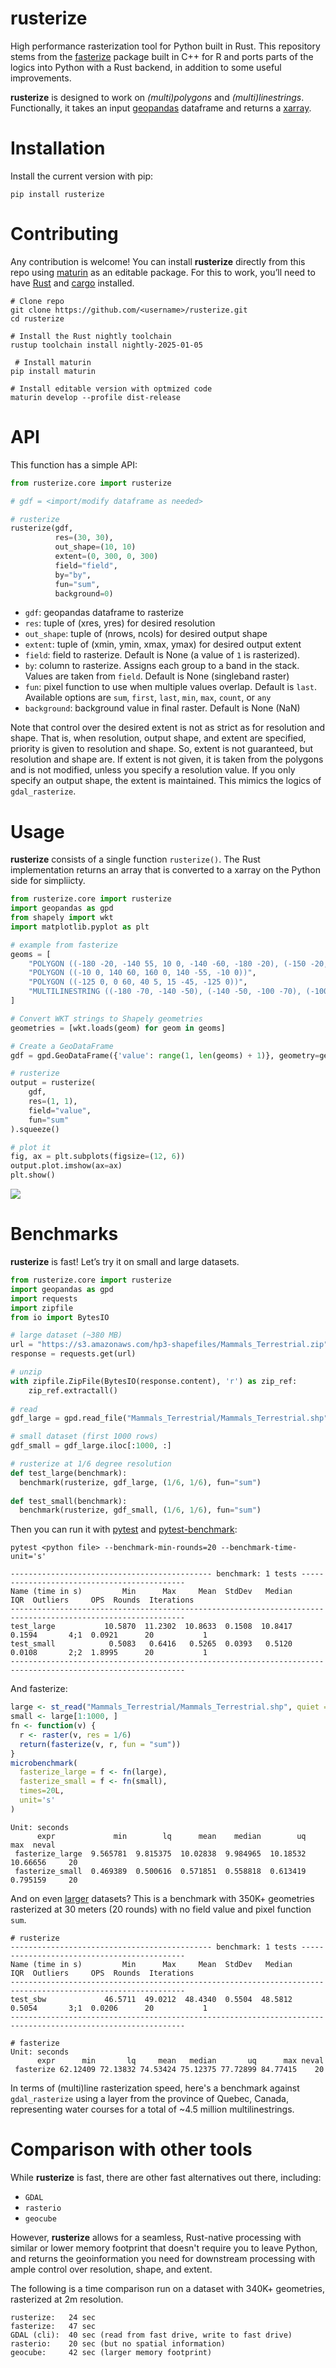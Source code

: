 # rusterize

High performance rasterization tool for Python built in Rust. This
repository stems from the [fasterize](https://github.com/ecohealthalliance/fasterize.git) package built in C++
for R and ports parts of the logics into Python with a Rust backend, in addition to some useful improvements.

**rusterize** is designed to work on *(multi)polygons* and *(multi)linestrings*. Functionally, it takes an input [geopandas](https://geopandas.org/en/stable/) dataframe and returns a [xarray](https://docs.xarray.dev/en/stable/). 

# Installation

Install the current version with pip:

``` shell
pip install rusterize
```

# Contributing

Any contribution is welcome! You can install **rusterize** directly
from this repo using [maturin](https://www.maturin.rs/) as an editable
package. For this to work, you’ll need to have [Rust](https://www.rust-lang.org/tools/install) and
[cargo](https://doc.rust-lang.org/cargo/getting-started/installation.html)
installed.

``` shell
# Clone repo
git clone https://github.com/<username>/rusterize.git
cd rusterize

# Install the Rust nightly toolchain
rustup toolchain install nightly-2025-01-05

 # Install maturin
pip install maturin

# Install editable version with optmized code
maturin develop --profile dist-release
```

# API

This function has a simple API:

``` python
from rusterize.core import rusterize

# gdf = <import/modify dataframe as needed>

# rusterize
rusterize(gdf,
          res=(30, 30),
          out_shape=(10, 10)
          extent=(0, 300, 0, 300)
          field="field",
          by="by",
          fun="sum",
          background=0) 
```

- `gdf`: geopandas dataframe to rasterize
- `res`: tuple of (xres, yres) for desired resolution
- `out_shape`: tuple of (nrows, ncols) for desired output shape
- `extent`: tuple of (xmin, ymin, xmax, ymax) for desired output extent
- `field`: field to rasterize. Default is None (a value of `1` is rasterized).
- `by`: column to rasterize. Assigns each group to a band in the
  stack. Values are taken from `field`. Default is None (singleband raster)
- `fun`: pixel function to use when multiple values overlap. Default is
  `last`. Available options are `sum`, `first`, `last`, `min`, `max`, `count`, or `any`
- `background`: background value in final raster. Default is None (NaN)

Note that control over the desired extent is not as strict as for resolution and shape. That is,
when resolution, output shape, and extent are specified, priority is given to resolution and shape.
So, extent is not guaranteed, but resolution and shape are. If extent is not given, it is taken
from the polygons and is not modified, unless you specify a resolution value. If you only specify an output
shape, the extent is maintained. This mimics the logics of `gdal_rasterize`.

# Usage

**rusterize** consists of a single function `rusterize()`. The Rust implementation
returns an array that is converted to a xarray on the Python side
for simpliicty.

``` python
from rusterize.core import rusterize
import geopandas as gpd
from shapely import wkt
import matplotlib.pyplot as plt

# example from fasterize
geoms = [
    "POLYGON ((-180 -20, -140 55, 10 0, -140 -60, -180 -20), (-150 -20, -100 -10, -110 20, -150 -20))",
    "POLYGON ((-10 0, 140 60, 160 0, 140 -55, -10 0))",
    "POLYGON ((-125 0, 0 60, 40 5, 15 -45, -125 0))",
    "MULTILINESTRING ((-180 -70, -140 -50), (-140 -50, -100 -70), (-100 -70, -60 -50), (-60 -50, -20 -70), (-20 -70, 20 -50), (20 -50, 60 -70), (60 -70, 100 -50), (100 -50, 140 -70), (140 -70, 180 -50))"
]

# Convert WKT strings to Shapely geometries
geometries = [wkt.loads(geom) for geom in geoms]

# Create a GeoDataFrame
gdf = gpd.GeoDataFrame({'value': range(1, len(geoms) + 1)}, geometry=geometries, crs='EPSG:32619')

# rusterize
output = rusterize(
    gdf,
    res=(1, 1),
    field="value",
    fun="sum"
).squeeze()

# plot it
fig, ax = plt.subplots(figsize=(12, 6))
output.plot.imshow(ax=ax)
plt.show()
```

![](img/plot.png)

# Benchmarks

**rusterize** is fast! Let’s try it on small and large datasets.

``` python
from rusterize.core import rusterize
import geopandas as gpd
import requests
import zipfile
from io import BytesIO

# large dataset (~380 MB)
url = "https://s3.amazonaws.com/hp3-shapefiles/Mammals_Terrestrial.zip"
response = requests.get(url)

# unzip
with zipfile.ZipFile(BytesIO(response.content), 'r') as zip_ref:
    zip_ref.extractall()
    
# read
gdf_large = gpd.read_file("Mammals_Terrestrial/Mammals_Terrestrial.shp")

# small dataset (first 1000 rows)
gdf_small = gdf_large.iloc[:1000, :]

# rusterize at 1/6 degree resolution
def test_large(benchmark):
  benchmark(rusterize, gdf_large, (1/6, 1/6), fun="sum")
   
def test_small(benchmark):
  benchmark(rusterize, gdf_small, (1/6, 1/6), fun="sum")  
```

Then you can run it with [pytest](https://docs.pytest.org/en/stable/)
and
[pytest-benchmark](https://pytest-benchmark.readthedocs.io/en/stable/):

```
pytest <python file> --benchmark-min-rounds=20 --benchmark-time-unit='s'

--------------------------------------------- benchmark: 1 tests --------------------------------------------
Name (time in s)         Min      Max     Mean  StdDev   Median     IQR  Outliers     OPS  Rounds  Iterations
-------------------------------------------------------------------------------------------------------------
test_large           10.5870  11.2302  10.8633  0.1508  10.8417  0.1594       4;1  0.0921      20           1
test_small            0.5083   0.6416   0.5265  0.0393   0.5120  0.0108       2;2  1.8995      20           1
-------------------------------------------------------------------------------------------------------------
```

And fasterize:

``` r
large <- st_read("Mammals_Terrestrial/Mammals_Terrestrial.shp", quiet = TRUE)
small <- large[1:1000, ]
fn <- function(v) {
  r <- raster(v, res = 1/6)
  return(fasterize(v, r, fun = "sum"))
}
microbenchmark(
  fasterize_large = f <- fn(large),
  fasterize_small = f <- fn(small),
  times=20L,
  unit='s'
)
```

```
Unit: seconds
      expr             min        lq      mean    median        uq       max  neval
 fasterize_large  9.565781  9.815375  10.02838  9.984965  10.18532  10.66656     20
 fasterize_small  0.469389  0.500616  0.571851  0.558818  0.613419  0.795159     20
```

And on even
[larger](https://open.canada.ca/data/en/dataset/fbf12500-bffe-4209-a1ae-fba86f154ebf/resource/cc90d77c-fba3-4f84-b30a-e684cfe0649a)
datasets? This is a benchmark with 350K+ geometries rasterized at 30
meters (20 rounds) with no field value and pixel function `sum`.

```
# rusterize
--------------------------------------------- benchmark: 1 tests --------------------------------------------
Name (time in s)         Min      Max     Mean  StdDev   Median     IQR  Outliers     OPS  Rounds  Iterations
-------------------------------------------------------------------------------------------------------------
test_sbw             46.5711  49.0212  48.4340  0.5504  48.5812  0.5054       3;1  0.0206      20           1
-------------------------------------------------------------------------------------------------------------

# fasterize
Unit: seconds
      expr      min       lq     mean   median       uq      max neval
 fasterize 62.12409 72.13832 74.53424 75.12375 77.72899 84.77415    20
```

In terms of (multi)line rasterization speed, here's a benchmark against `gdal_rasterize` using a layer from the province of Quebec, Canada, representing water courses for a total of ~4.5 million multilinestrings.  

# Comparison with other tools

While **rusterize** is fast, there are other fast alternatives out there, including:
- `GDAL`
- `rasterio`
- `geocube`

However, **rusterize** allows for a seamless, Rust-native processing with similar or lower memory footprint that doesn't require you to leave Python, and returns the geoinformation you need for downstream processing with ample control over resolution, shape, and extent.

The following is a time comparison run on a dataset with 340K+ geometries, rasterized at 2m resolution.
```
rusterize:   24 sec
fasterize:   47 sec
GDAL (cli):  40 sec (read from fast drive, write to fast drive)
rasterio:    20 sec (but no spatial information)
geocube:     42 sec (larger memory footprint)
```